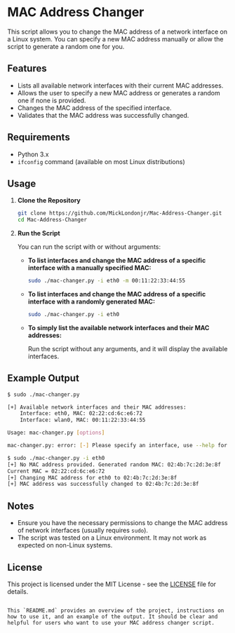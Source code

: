 # MAC Address Changer

This script allows you to change the MAC address of a network interface on a Linux system. You can specify a new MAC address manually or allow the script to generate a random one for you.

## Features

- Lists all available network interfaces with their current MAC addresses.
- Allows the user to specify a new MAC address or generates a random one if none is provided.
- Changes the MAC address of the specified interface.
- Validates that the MAC address was successfully changed.

## Requirements

- Python 3.x
- `ifconfig` command (available on most Linux distributions)

## Usage

1. **Clone the Repository**

   ```bash
   git clone https://github.com/MickLondonjr/Mac-Address-Changer.git
   cd Mac-Address-Changer
   ```

2. **Run the Script**

   You can run the script with or without arguments:

   - **To list interfaces and change the MAC address of a specific interface with a manually specified MAC:**

     ```bash
     sudo ./mac-changer.py -i eth0 -m 00:11:22:33:44:55
     ```

   - **To list interfaces and change the MAC address of a specific interface with a randomly generated MAC:**

     ```bash
     sudo ./mac-changer.py -i eth0
     ```

   - **To simply list the available network interfaces and their MAC addresses:**

     Run the script without any arguments, and it will display the available interfaces.

## Example Output

```bash
$ sudo ./mac-changer.py

[+] Available network interfaces and their MAC addresses:
    Interface: eth0, MAC: 02:22:cd:6c:e6:72
    Interface: wlan0, MAC: 00:11:22:33:44:55

Usage: mac-changer.py [options]

mac-changer.py: error: [-] Please specify an interface, use --help for more info.
```

```bash
$ sudo ./mac-changer.py -i eth0
[+] No MAC address provided. Generated random MAC: 02:4b:7c:2d:3e:8f
Current MAC = 02:22:cd:6c:e6:72
[+] Changing MAC address for eth0 to 02:4b:7c:2d:3e:8f
[+] MAC address was successfully changed to 02:4b:7c:2d:3e:8f
```

## Notes

- Ensure you have the necessary permissions to change the MAC address of network interfaces (usually requires `sudo`).
- The script was tested on a Linux environment. It may not work as expected on non-Linux systems.

## License

This project is licensed under the MIT License - see the [LICENSE](LICENSE) file for details.
```

This `README.md` provides an overview of the project, instructions on how to use it, and an example of the output. It should be clear and helpful for users who want to use your MAC address changer script.

